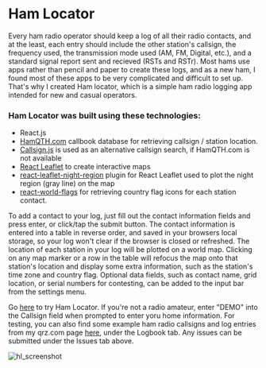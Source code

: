 <h1>Ham Locator</h1>

Every ham radio operator should keep a log of all their radio contacts, and at the least, each entry should include the other station's callsign, the frequency used, the transmission mode used (AM, FM, Digital, etc.), and a standard signal report sent and recieved (RSTs and RSTr). Most hams use apps rather than pencil and paper to create these logs, and as a new ham, I found most of these apps to be very complicated and difficult to set up. That's why I created Ham locator, which is a simple ham radio logging app intended for new and casual operators.

<h3>Ham Locator was built using these technologies:</h3>
<ul>
  <li>React.js</li>
  <li><a href="https://www.hamqth.com/" target="_blank">HamQTH.com</a> callbook database for retrieving callsign / station location.</li>
  
  <li><a href="https://github.com/YuYanDev/callsign" target="_blank">Callsign.js</a> is used as an alternative callsign search, if HamQTH.com is not available</li>
  
  <li><a href="https://react-leaflet.js.org/" target="_blank">React Leaflet</a> to create interactive maps</li>

  <li><a href="https://github.com/tammaroivan/react-leaflet-night-region#readme" target="_blank">react-leaflet-night-region</a> plugin for React Leaflet used to plot     the   night region (gray line) on the map</li>
  
  <li><a href="https://github.com/smucode/react-world-flags" target="_blank">react-world-flags</a> for retrieving country flag icons for each station contact.</li>

</ul>

To add a contact to your log, just fill out the contact information fields and press enter, or click/tap the submit button. The contact information is entered into a table in reverse order, and saved in your browsers local storage, so your log won't clear if the browser is closed or refreshed. The location of each station in your log will be plotted on a world map. Clicking on any map marker or a row in the table will refocus the map onto that station's location and display some extra information, such as the station's time zone and country flag. Optional data fields, such as contact name, grid location, or serial numbers for contesting, can be added to the input bar from the settings menu.

Go <a href="https://sheldont.github.io/Ham-Locator/">here</a> to try Ham Locator. If you're not a radio amateur, enter "DEMO" into the Callsign field when prompted to enter yoru home information. For testing, you can also find some example ham radio callsigns and log entries from my qrz.com page <a href="https://www.qrz.com/db/VO1TWR">here</a>, under the Logbook tab. Any issues can be submitted under the Issues tab above.

![hl_screenshot](https://user-images.githubusercontent.com/109766064/211208660-e414b225-ca68-4474-90d1-f1020e565dc8.png)
